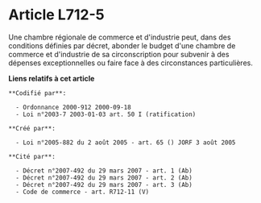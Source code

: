 # Article L712-5

Une chambre régionale de commerce et d'industrie peut, dans des conditions définies par décret, abonder le budget d'une
chambre de commerce et d'industrie de sa circonscription pour subvenir à des dépenses exceptionnelles ou faire face à des
circonstances particulières.

**Liens relatifs à cet article**

	**Codifié par**:

	  - Ordonnance 2000-912 2000-09-18
	  - Loi n°2003-7 2003-01-03 art. 50 I (ratification)

	**Créé par**:

	  - Loi n°2005-882 du 2 août 2005 - art. 65 () JORF 3 août 2005

	**Cité par**:

	  - Décret n°2007-492 du 29 mars 2007 - art. 1 (Ab)
	  - Décret n°2007-492 du 29 mars 2007 - art. 2 (Ab)
	  - Décret n°2007-492 du 29 mars 2007 - art. 3 (Ab)
	  - Code de commerce - art. R712-11 (V)
